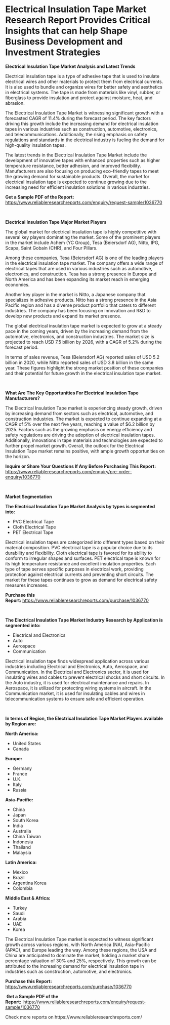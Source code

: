 <p><h1>Electrical Insulation Tape Market Research Report Provides Critical Insights that can help Shape Business Development and Investment Strategies</h1></p><p><strong>Electrical Insulation Tape Market Analysis and Latest Trends</strong></p>
<p><p>Electrical insulation tape is a type of adhesive tape that is used to insulate electrical wires and other materials to protect them from electrical currents. It is also used to bundle and organize wires for better safety and aesthetics in electrical systems. The tape is made from materials like vinyl, rubber, or fiberglass to provide insulation and protect against moisture, heat, and abrasion.</p><p>The Electrical Insulation Tape Market is witnessing significant growth with a forecasted CAGR of 11.4% during the forecast period. The key factors driving this growth include the increasing demand for electrical insulation tapes in various industries such as construction, automotive, electronics, and telecommunications. Additionally, the rising emphasis on safety regulations and standards in the electrical industry is fueling the demand for high-quality insulation tapes.</p><p>The latest trends in the Electrical Insulation Tape Market include the development of innovative tapes with enhanced properties such as higher temperature resistance, better adhesion, and improved flexibility. Manufacturers are also focusing on producing eco-friendly tapes to meet the growing demand for sustainable products. Overall, the market for electrical insulation tape is expected to continue growing due to the increasing need for efficient insulation solutions in various industries.</p></p>
<p><strong>Get a Sample PDF of the Report:&nbsp;</strong> <a href="https://www.reliableresearchreports.com/enquiry/request-sample/1036770">https://www.reliableresearchreports.com/enquiry/request-sample/1036770</a></p>
<p>&nbsp;</p>
<p><strong>Electrical Insulation Tape Major Market Players</strong></p>
<p><p>The global market for electrical insulation tape is highly competitive with several key players dominating the market. Some of the prominent players in the market include Achem (YC Group), Tesa (Beiersdorf AG), Nitto, IPG, Scapa, Saint Gobain (CHR), and Four Pillars.</p><p>Among these companies, Tesa (Beiersdorf AG) is one of the leading players in the electrical insulation tape market. The company offers a wide range of electrical tapes that are used in various industries such as automotive, electronics, and construction. Tesa has a strong presence in Europe and North America and has been expanding its market reach in emerging economies.</p><p>Another key player in the market is Nitto, a Japanese company that specializes in adhesive products. Nitto has a strong presence in the Asia Pacific region and has a diverse product portfolio that caters to different industries. The company has been focusing on innovation and R&D to develop new products and expand its market presence.</p><p>The global electrical insulation tape market is expected to grow at a steady pace in the coming years, driven by the increasing demand from the automotive, electronics, and construction industries. The market size is projected to reach USD 7.5 billion by 2026, with a CAGR of 5.2% during the forecast period.</p><p>In terms of sales revenue, Tesa (Beiersdorf AG) reported sales of USD 5.2 billion in 2020, while Nitto reported sales of USD 3.8 billion in the same year. These figures highlight the strong market position of these companies and their potential for future growth in the electrical insulation tape market.</p></p>
<p>&nbsp;</p>
<p><strong>What Are The Key Opportunities For Electrical Insulation Tape Manufacturers?</strong></p>
<p><p>The Electrical Insulation Tape market is experiencing steady growth, driven by increasing demand from sectors such as electrical, automotive, and construction industries. The market is expected to continue expanding at a CAGR of 5% over the next five years, reaching a value of $6.2 billion by 2025. Factors such as the growing emphasis on energy efficiency and safety regulations are driving the adoption of electrical insulation tapes. Additionally, innovations in tape materials and technologies are expected to further propel market growth. Overall, the outlook for the Electrical Insulation Tape market remains positive, with ample growth opportunities on the horizon.</p></p>
<p><strong>Inquire or Share Your Questions If Any Before Purchasing This Report:</strong> <a href="https://www.reliableresearchreports.com/enquiry/pre-order-enquiry/1036770">https://www.reliableresearchreports.com/enquiry/pre-order-enquiry/1036770</a></p>
<p>&nbsp;</p>
<p><strong>Market Segmentation</strong></p>
<p><strong>The Electrical Insulation Tape Market Analysis by types is segmented into:</strong></p>
<p><ul><li>PVC Electrical Tape</li><li>Cloth Electrical Tape</li><li>PET Electrical Tape</li></ul></p>
<p><p>Electrical insulation tapes are categorized into different types based on their material composition. PVC electrical tape is a popular choice due to its durability and flexibility. Cloth electrical tape is favored for its ability to conform to irregular shapes and surfaces. PET electrical tape is known for its high temperature resistance and excellent insulation properties. Each type of tape serves specific purposes in electrical work, providing protection against electrical currents and preventing short circuits. The market for these tapes continues to grow as demand for electrical safety measures increases.</p></p>
<p><strong>Purchase this Report:&nbsp;</strong><a href="https://www.reliableresearchreports.com/purchase/1036770">https://www.reliableresearchreports.com/purchase/1036770</a></p>
<p>&nbsp;</p>
<p><strong>The Electrical Insulation Tape Market Industry Research by Application is segmented into:</strong></p>
<p><ul><li>Electrical and Electronics</li><li>Auto</li><li>Aerospace</li><li>Communication</li></ul></p>
<p><p>Electrical insulation tape finds widespread application across various industries including Electrical and Electronics, Auto, Aerospace, and Communication. In the Electrical and Electronics sector, it is used for insulating wires and cables to prevent electrical shocks and short circuits. In the Auto industry, it is used for electrical maintenance and repairs. In Aerospace, it is utilized for protecting wiring systems in aircraft. In the Communication market, it is used for insulating cables and wires in telecommunication systems to ensure safe and efficient operation.</p></p>
<p>&nbsp;</p>
<p><strong>In terms of Region, the Electrical Insulation Tape Market Players available by Region are:</strong></p>
<p>
    <p> <strong> North America: </strong>
        <ul>
            <li>United States</li>
            <li>Canada</li>
        </ul>
        </p> 
    <p> <strong> Europe: </strong>
        <ul>
            <li>Germany</li>
            <li>France</li>
            <li>U.K.</li>
            <li>Italy</li>
            <li>Russia</li>
        </ul>
        </p> 
    <p> <strong> Asia-Pacific: </strong>
        <ul>
            <li>China</li>
            <li>Japan</li>
            <li>South Korea</li>
            <li>India</li>
            <li>Australia</li>
            <li>China Taiwan</li>
            <li>Indonesia</li>
            <li>Thailand</li>
            <li>Malaysia</li>
        </ul>
        </p> 
    <p> <strong> Latin America: </strong>
        <ul>
            <li>Mexico</li>
            <li>Brazil</li>
            <li>Argentina Korea</li>
            <li>Colombia</li>
        </ul>
        </p> 
    <p> <strong> Middle East & Africa: </strong>
        <ul>
            <li>Turkey</li>
            <li>Saudi</li>
            <li>Arabia</li>
            <li>UAE</li>
            <li>Korea</li>
        </ul>
    </p>
    </p>
<p><p>The Electrical Insulation Tape market is expected to witness significant growth across various regions, with North America (NA), Asia-Pacific (APAC), and Europe leading the way. Among these regions, the USA and China are anticipated to dominate the market, holding a market share percentage valuation of 30% and 25%, respectively. This growth can be attributed to the increasing demand for electrical insulation tape in industries such as construction, automotive, and electronics.</p></p>
<p><strong>Purchase this Report: </strong><a href="https://www.reliableresearchreports.com/purchase/1036770">https://www.reliableresearchreports.com/purchase/1036770</a></p>
<p>&nbsp;<strong>Get a Sample PDF of the Report:&nbsp;&nbsp;</strong><a href="https://www.reliableresearchreports.com/enquiry/request-sample/1036770">https://www.reliableresearchreports.com/enquiry/request-sample/1036770</a></p>
<p><strong></strong></p>
<p>Check more reports on https://www.reliableresearchreports.com/</p>